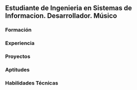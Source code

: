 ## Estudiante de Ingenieria en Sistemas de Informacion. Desarrollador. Músico 

### Formación 




### Experiencia


### Proyectos 


### Aptitudes 


### Habilidades Técnicas 
